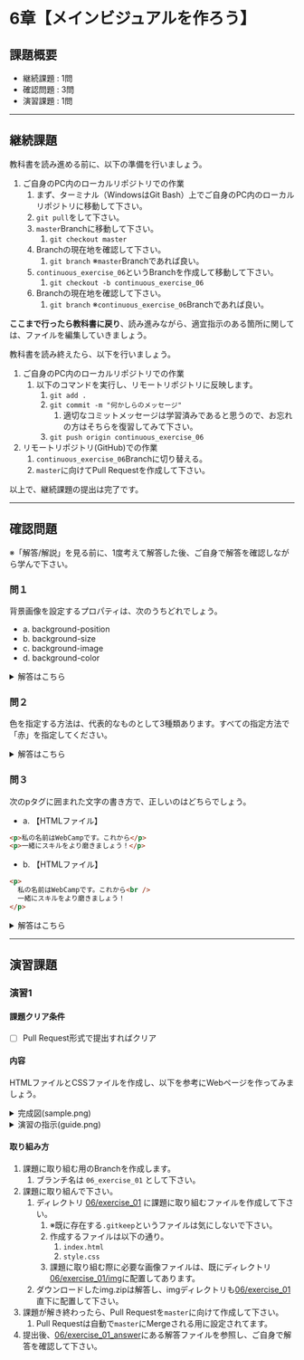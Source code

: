 # 6章【メインビジュアルを作ろう】

## 課題概要
 - 継続課題 : 1問
 - 確認問題 : 3問
 - 演習課題 : 1問

---
## 継続課題
教科書を読み進める前に、以下の準備を行いましょう。

1. ご自身のPC内のローカルリポジトリでの作業
   1. まず、ターミナル（WindowsはGit Bash）上でご自身のPC内のローカルリポジトリに移動して下さい。
   1. `git pull`をして下さい。
   1. `master`Branchに移動して下さい。
      1. `git checkout master`
   1. Branchの現在地を確認して下さい。
      1. `git branch` ※`master`Branchであれば良い。
   1. `continuous_exercise_06`というBranchを作成して移動して下さい。
      1. `git checkout -b continuous_exercise_06`
   1. Branchの現在地を確認して下さい。
      1. `git branch` ※`continuous_exercise_06`Branchであれば良い。

**ここまで行ったら教科書に戻り**、読み進みながら、適宜指示のある箇所に関しては、ファイルを編集していきましょう。

教科書を読み終えたら、以下を行いましょう。
1. ご自身のPC内のローカルリポジトリでの作業
   1. 以下のコマンドを実行し、リモートリポジトリに反映します。
      1. `git add .`
      1. `git commit -m "何かしらのメッセージ"`
         1. 適切なコミットメッセージは学習済みであると思うので、お忘れの方はそちらを復習してみて下さい。
      1. `git push origin continuous_exercise_06`
1. リモートリポジトリ(GitHub)での作業
   1. `continuous_exercise_06`Branchに切り替える。
   1. `master`に向けてPull Requestを作成して下さい。

以上で、継続課題の提出は完了です。


---
## 確認問題
※「解答/解説」を見る前に、1度考えて解答した後、ご自身で解答を確認しながら学んで下さい。
### 問１
背景画像を設定するプロパティは、次のうちどれでしょう。
- a. background-position
- b. background-size
- c. background-image
- d. background-color

<details>
<summary>解答はこちら</summary>

#### 解答
【c】

#### 解説
**背景の設定**<br>
background-imageは、HTMLで生成した箱に背景画像を設定するためのプロパティです。<br>
値に url() というものが必要になるので注意してください。()内に画像までのパスを書きます。
</details>

### 問２
色を指定する方法は、代表的なものとして3種類あります。すべての指定方法で「赤」を指定してください。

<details>
<summary>解答はこちら</summary>

#### 解答
【CSSファイル】
```css
セレクタ {
  color: red;
  color: #ff0000;  /* color: #f00; でも同じ意味です。*/
  color: rgb(255, 0, 0);
}
```

#### 解説
**色指定の方法**<br>
色を指定する方法は次の3種類あります。<br>
１. 色名<br>
red, green, yellowなど、メジャーな色であればその名称で指定できます。<br>
２. 16進数のカラーコード<br>
#aabbcc のように、16進数で指定された6桁の数字で色が決められます。<br>
最初の2桁がrgbのr、次の2桁がg、最後の2桁がbです。<br>
３. rgbそれぞれの値を設定する<br>
rgbの各要素に対応する0～255までの数字を指定します。
</details>

### 問３
次のpタグに囲まれた文字の書き方で、正しいのはどちらでしょう。
- a.
【HTMLファイル】
```html
<p>私の名前はWebCampです。これから</p>
<p>一緒にスキルをより磨きましょう！</p>
```
- b.
【HTMLファイル】
```html
<p>
  私の名前はWebCampです。これから<br />
  一緒にスキルをより磨きましょう！
</p>
```

<details>
<summary>解答はこちら</summary>

#### 解答
【b】

#### 解説
**段落の使い方(インデント)**<br>
pタグはparagraph（段落）の頭文字を指します。<br>
そのため、一つのまとまった意味を持つ文章に改行を入れるという目的で複数のp要素を入れることはいいことではありません。<br>
まとまった文章で改行を入れたい場合はbrタグを使いましょう。
</details>


---
## 演習課題
### 演習1
#### 課題クリア条件
- [ ] Pull Request形式で提出すればクリア

#### 内容
HTMLファイルとCSSファイルを作成し、以下を参考にWebページを作ってみましょう。

<details>
<summary>完成図(sample.png)</summary>
<img src="https://user-images.githubusercontent.com/57278701/90330041-c5a9d280-dfe4-11ea-86ef-b341470d7a27.png" alt="sample.png">
</details>

<details>
<summary>演習の指示(guide.png)</summary>
<img src="https://user-images.githubusercontent.com/57278701/90330042-c8a4c300-dfe4-11ea-9c8a-e6f61225615d.png" alt="guide.png">
</details>



#### 取り組み方
1. 課題に取り組む用のBranchを作成します。
   1. ブランチ名は `06_exercise_01` として下さい。
1. 課題に取り組んで下さい。
   1. ディレクトリ [06/exercise_01](./exercise_01) に課題に取り組むファイルを作成して下さい。
      1. ※既に存在する`.gitkeep`というファイルは気にしないで下さい。
      1. 作成するファイルは以下の通り。
         1. `index.html`
         1. `style.css`
      1. 課題に取り組む際に必要な画像ファイルは、既にディレクトリ[06/exercise_01/img](./exercise_01/img)に配置してあります。
   1. ダウンロードしたimg.zipは解答し、imgディレクトリも[06/exercise_01](./exercise_01)直下に配置して下さい。
1. 課題が解き終わったら、Pull Requestを`master`に向けて作成して下さい。
   1. Pull Requestは自動で`master`にMergeされる用に設定されてます。
1. 提出後、[06/exercise_01_answer](./exercise_01_answer)にある解答ファイルを参照し、ご自身で解答を確認して下さい。
